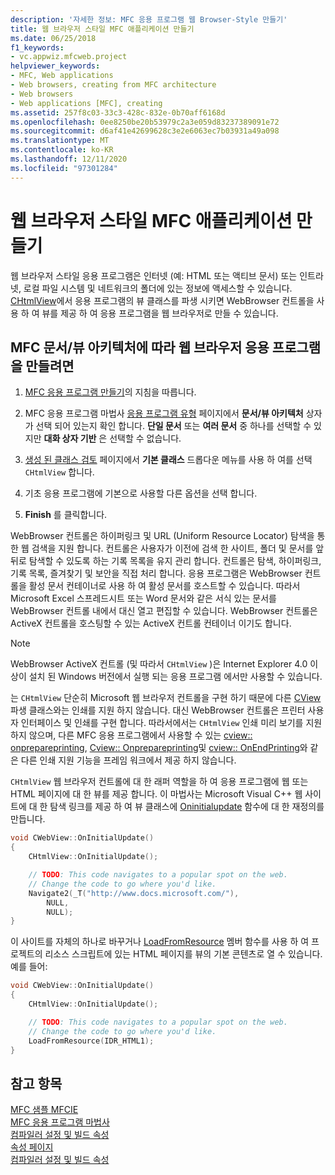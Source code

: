 ```yaml
---
description: '자세한 정보: MFC 응용 프로그램 웹 Browser-Style 만들기'
title: 웹 브라우저 스타일 MFC 애플리케이션 만들기
ms.date: 06/25/2018
f1_keywords:
- vc.appwiz.mfcweb.project
helpviewer_keywords:
- MFC, Web applications
- Web browsers, creating from MFC architecture
- Web browsers
- Web applications [MFC], creating
ms.assetid: 257f8c03-33c3-428c-832e-0b70aff6168d
ms.openlocfilehash: 0ee8250be20b53979c2a3e059d83237389091e72
ms.sourcegitcommit: d6af41e42699628c3e2e6063ec7b03931a49a098
ms.translationtype: MT
ms.contentlocale: ko-KR
ms.lasthandoff: 12/11/2020
ms.locfileid: "97301284"
---
```

# <a name="creating-a-web-browser-style-mfc-application"></a>웹 브라우저 스타일 MFC 애플리케이션 만들기

웹 브라우저 스타일 응용 프로그램은 인터넷 (예: HTML 또는 액티브 문서) 또는 인트라넷, 로컬 파일 시스템 및 네트워크의 폴더에 있는 정보에 액세스할 수 있습니다. [CHtmlView](../../mfc/reference/chtmlview-class.md)에서 응용 프로그램의 뷰 클래스를 파생 시키면 WebBrowser 컨트롤을 사용 하 여 뷰를 제공 하 여 응용 프로그램을 웹 브라우저로 만들 수 있습니다.

## <a name="to-create-a-web-browser-application-based-on-the-mfc-documentview-architecture"></a>MFC 문서/뷰 아키텍처에 따라 웹 브라우저 응용 프로그램을 만들려면

1. [MFC 응용 프로그램 만들기](../../mfc/reference/creating-an-mfc-application.md)의 지침을 따릅니다.

1. MFC 응용 프로그램 마법사 [응용 프로그램 유형](../../mfc/reference/application-type-mfc-application-wizard.md) 페이지에서 **문서/뷰 아키텍처** 상자가 선택 되어 있는지 확인 합니다. **단일 문서** 또는 **여러 문서** 중 하나를 선택할 수 있지만 **대화 상자 기반** 은 선택할 수 없습니다.

1. [생성 된 클래스 검토](../../mfc/reference/generated-classes-mfc-application-wizard.md) 페이지에서 **기본 클래스** 드롭다운 메뉴를 사용 하 여를 선택 `CHtmlView` 합니다.

1. 기초 응용 프로그램에 기본으로 사용할 다른 옵션을 선택 합니다.

1. **Finish** 를 클릭합니다.

WebBrowser 컨트롤은 하이퍼링크 및 URL (Uniform Resource Locator) 탐색을 통한 웹 검색을 지원 합니다. 컨트롤은 사용자가 이전에 검색 한 사이트, 폴더 및 문서를 앞뒤로 탐색할 수 있도록 하는 기록 목록을 유지 관리 합니다. 컨트롤은 탐색, 하이퍼링크, 기록 목록, 즐겨찾기 및 보안을 직접 처리 합니다. 응용 프로그램은 WebBrowser 컨트롤을 활성 문서 컨테이너로 사용 하 여 활성 문서를 호스트할 수 있습니다. 따라서 Microsoft Excel 스프레드시트 또는 Word 문서와 같은 서식 있는 문서를 WebBrowser 컨트롤 내에서 대신 열고 편집할 수 있습니다. WebBrowser 컨트롤은 ActiveX 컨트롤을 호스팅할 수 있는 ActiveX 컨트롤 컨테이너 이기도 합니다.

> [!NOTE]
> WebBrowser ActiveX 컨트롤 (및 따라서 `CHtmlView` )은 Internet Explorer 4.0 이상이 설치 된 Windows 버전에서 실행 되는 응용 프로그램 에서만 사용할 수 있습니다.

는 `CHtmlView` 단순히 Microsoft 웹 브라우저 컨트롤을 구현 하기 때문에 다른 [CView](../../mfc/reference/cview-class.md)파생 클래스와는 인쇄를 지원 하지 않습니다. 대신 WebBrowser 컨트롤은 프린터 사용자 인터페이스 및 인쇄를 구현 합니다. 따라서에서는 `CHtmlView` 인쇄 미리 보기를 지원 하지 않으며, 다른 MFC 응용 프로그램에서 사용할 수 있는 [cview:: onprepareprinting](../../mfc/reference/cview-class.md#onprepareprinting), [Cview:: Onprepareprinting](../../mfc/reference/cview-class.md#onbeginprinting)및 [cview:: OnEndPrinting](../../mfc/reference/cview-class.md#onendprinting)와 같은 다른 인쇄 지원 기능을 프레임 워크에서 제공 하지 않습니다.

`CHtmlView` 웹 브라우저 컨트롤에 대 한 래퍼 역할을 하 여 응용 프로그램에 웹 또는 HTML 페이지에 대 한 뷰를 제공 합니다. 이 마법사는 Microsoft Visual C++ 웹 사이트에 대 한 탐색 링크를 제공 하 여 뷰 클래스에 [Oninitialupdate](../../mfc/reference/cview-class.md#oninitialupdate) 함수에 대 한 재정의를 만듭니다.

```cpp
void CWebView::OnInitialUpdate()
{
    CHtmlView::OnInitialUpdate();

    // TODO: This code navigates to a popular spot on the web.
    // Change the code to go where you'd like.
    Navigate2(_T("http://www.docs.microsoft.com/"),
        NULL,
        NULL);
}
```

이 사이트를 자체의 하나로 바꾸거나 [LoadFromResource](../../mfc/reference/chtmlview-class.md#loadfromresource) 멤버 함수를 사용 하 여 프로젝트의 리소스 스크립트에 있는 HTML 페이지를 뷰의 기본 콘텐츠로 열 수 있습니다. 예를 들어:

```cpp
void CWebView::OnInitialUpdate()
{
    CHtmlView::OnInitialUpdate();

    // TODO: This code navigates to a popular spot on the web.
    // Change the code to go where you'd like.
    LoadFromResource(IDR_HTML1);
}
```

## <a name="see-also"></a>참고 항목

[MFC 샘플 MFCIE](https://github.com/Microsoft/VCSamples/tree/master/VC2010Samples/MFC/internet)<br/>
[MFC 응용 프로그램 마법사](../../mfc/reference/mfc-application-wizard.md)<br/>
[컴파일러 설정 및 빌드 속성](../../build/working-with-project-properties.md)<br/>
[속성 페이지](../../build/reference/property-pages-visual-cpp.md)<br/>
[컴파일러 설정 및 빌드 속성](../../build/working-with-project-properties.md)

